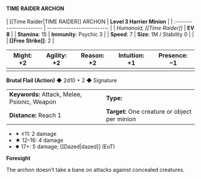 #### TIME RAIDER ARCHON

| [[Time Raider|TIME RAIDER]] ARCHON      | **Level 3 Harrier Minion** |
| :---------------------- | -------------------------: |
| *Humanoid, [[Time Raider]]* |                   **EV 8** |
| **Stamina**: 15         |    **Immunity**: Psychic 3 |
| **Speed**: 7            | **Size**: 1M / Stability 0 |
|                         |         **[[Free Strike]]**: 2 |

| **Might**: +2 | **Agility**: +2 | **Reason**: +2 | **Intuition**: +1 | **Presence**: −1 |
| ------------- | --------------- | -------------- | ----------------- | ---------------- |
|               |                 |                |                   |                  |

**Brutal Flail (Action)** ◆ 2d10 + 2 ◆ Signature

|                                              |                                               |
| :------------------------------------------- | :-------------------------------------------- |
| **Keywords:** Attack, Melee, Psionic, Weapon | **Type:**                                     |
| **Distance:** Reach 1                        | **Target:** One creature or object per minion |

- ✦ ≤11: 2 damage
- ★ 12–16: 4 damage
- ✸ 17+: 5 damage; [[Dazed|dazed]] (EoT)

**Foresight**

The archon doesn’t take a bane on attacks against concealed creatures.
